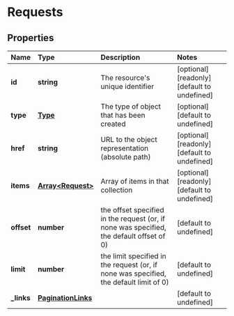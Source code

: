 # Requests

## Properties

| Name | Type | Description | Notes |
| :--- | :--- | :--- | :--- |
| **id** | **string** | The resource\'s unique identifier | \[optional\] \[readonly\] \[default to undefined\] |
| **type** | [**Type**](type.md) | The type of object that has been created | \[optional\] \[default to undefined\] |
| **href** | **string** | URL to the object representation \(absolute path\) | \[optional\] \[readonly\] \[default to undefined\] |
| **items** | [**Array&lt;Request&gt;**](request.md) | Array of items in that collection | \[optional\] \[readonly\] \[default to undefined\] |
| **offset** | **number** | the offset specified in the request \(or, if none was specified, the default offset of 0\) | \[default to undefined\] |
| **limit** | **number** | the limit specified in the request \(or, if none was specified, the default limit of 0\) | \[default to undefined\] |
| **\_links** | [**PaginationLinks**](paginationlinks.md) |  | \[default to undefined\] |

